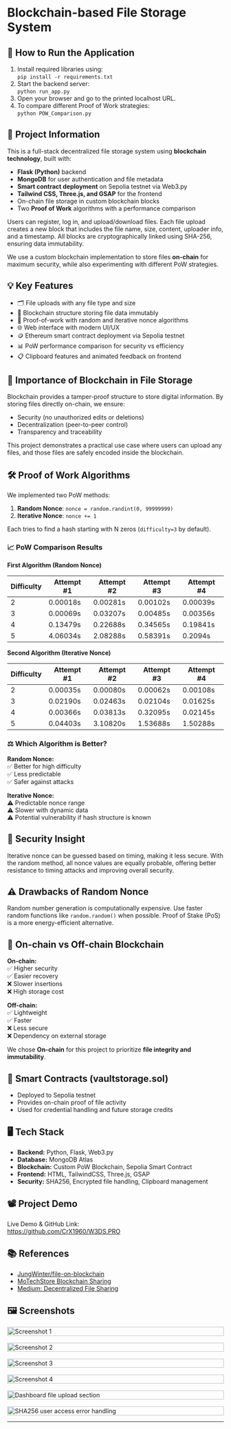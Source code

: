 <h1>Blockchain-based File Storage System</h1>

<h2>🚀 How to Run the Application</h2>

1. Install required libraries using:  
   <code>pip install -r requirements.txt</code><br/>
2. Start the backend server:  
   <code>python run_app.py</code><br/>
3. Open your browser and go to the printed localhost URL.<br/>
4. To compare different Proof of Work strategies:  
   <code>python POW_Comparison.py</code><br/>

<h2>📌 Project Information</h2>

This is a full-stack decentralized file storage system using **blockchain technology**, built with:

- <b>Flask (Python)</b> backend
- <b>MongoDB</b> for user authentication and file metadata
- <b>Smart contract deployment</b> on Sepolia testnet via Web3.py
- <b>Tailwind CSS, Three.js, and GSAP</b> for the frontend
- On-chain file storage in custom blockchain blocks
- Two <b>Proof of Work</b> algorithms with a performance comparison

Users can register, log in, and upload/download files. Each file upload creates a new block that includes the file name, size, content, uploader info, and a timestamp. All blocks are cryptographically linked using SHA-256, ensuring data immutability.

We use a custom blockchain implementation to store files **on-chain** for maximum security, while also experimenting with different PoW strategies.

<h2>💡 Key Features</h2>

<ul>
  <li>🗂 File uploads with any file type and size</li>
  <li>🔗 Blockchain structure storing file data immutably</li>
  <li>🧾 Proof-of-work with random and iterative nonce algorithms</li>
  <li>🌐 Web interface with modern UI/UX</li>
  <li>🪙 Ethereum smart contract deployment via Sepolia testnet</li>
  <li>📊 PoW performance comparison for security vs efficiency</li>
  <li>📋 Clipboard features and animated feedback on frontend</li>
</ul>

<h2>🧠 Importance of Blockchain in File Storage</h2>

Blockchain provides a tamper-proof structure to store digital information. By storing files directly on-chain, we ensure:
- Security (no unauthorized edits or deletions)
- Decentralization (peer-to-peer control)
- Transparency and traceability

This project demonstrates a practical use case where users can upload any files, and those files are safely encoded inside the blockchain.

<h2>🛠 Proof of Work Algorithms</h2>

We implemented two PoW methods:

1. **Random Nonce**: `nonce = random.randint(0, 99999999)`
2. **Iterative Nonce**: `nonce += 1`

Each tries to find a hash starting with N zeros (`difficulty=3` by default).

<h3>📈 PoW Comparison Results</h3>

<b>First Algorithm (Random Nonce)</b>

| Difficulty | Attempt #1 | Attempt #2 | Attempt #3 | Attempt #4 |
|------------|------------|------------|------------|------------|
| 2          | 0.00018s   | 0.00281s   | 0.00102s   | 0.00039s   |
| 3          | 0.00069s   | 0.03207s   | 0.00485s   | 0.00356s   |
| 4          | 0.13479s   | 0.22688s   | 0.34565s   | 0.19841s   |
| 5          | 4.06034s   | 2.08288s   | 0.58391s   | 0.2094s    |

<b>Second Algorithm (Iterative Nonce)</b>

| Difficulty | Attempt #1 | Attempt #2 | Attempt #3 | Attempt #4 |
|------------|------------|------------|------------|------------|
| 2          | 0.00035s   | 0.00080s   | 0.00062s   | 0.00108s   |
| 3          | 0.02190s   | 0.02463s   | 0.02104s   | 0.01625s   |
| 4          | 0.00366s   | 0.03813s   | 0.32095s   | 0.02145s   |
| 5          | 0.04403s   | 3.10820s   | 1.53688s   | 1.50288s   |

<h3>⚖️ Which Algorithm is Better?</h3>

<b>Random Nonce:</b>  
✅ Better for high difficulty  
✅ Less predictable  
✅ Safer against attacks

<b>Iterative Nonce:</b>  
⚠️ Predictable nonce range  
⚠️ Slower with dynamic data  
⚠️ Potential vulnerability if hash structure is known

<h2>🧠 Security Insight</h2>

Iterative nonce can be guessed based on timing, making it less secure. With the random method, all nonce values are equally probable, offering better resistance to timing attacks and improving overall security.

<h2>⚠️ Drawbacks of Random Nonce</h2>

Random number generation is computationally expensive. Use faster random functions like `random.random()` when possible. Proof of Stake (PoS) is a more energy-efficient alternative.

<h2>💾 On-chain vs Off-chain Blockchain</h2>

<b>On-chain:</b>  
✅ Higher security  
✅ Easier recovery  
❌ Slower insertions  
❌ High storage cost

<b>Off-chain:</b>  
✅ Lightweight  
✅ Faster  
❌ Less secure  
❌ Dependency on external storage

We chose **On-chain** for this project to prioritize **file integrity and immutability**.

<h2>🔗 Smart Contracts (vaultstorage.sol)</h2>

- Deployed to Sepolia testnet
- Provides on-chain proof of file activity
- Used for credential handling and future storage credits

<h2>🖥️ Tech Stack</h2>

- <b>Backend:</b> Python, Flask, Web3.py  
- <b>Database:</b> MongoDB Atlas  
- <b>Blockchain:</b> Custom PoW Blockchain, Sepolia Smart Contract  
- <b>Frontend:</b> HTML, TailwindCSS, Three.js, GSAP  
- <b>Security:</b> SHA256, Encrypted file handling, Clipboard management

<h2>📽️ Project Demo</h2>

Live Demo & GitHub Link:  
<a href="https://github.com/CrX1960/W3DS.PRO">https://github.com/CrX1960/W3DS.PRO</a>

<h2>📚 References</h2>
<ul>
  <li><a href="https://github.com/JungWinter/file-on-blockchain">JungWinter/file-on-blockchain</a></li>
  <li><a href="https://github.com/MoTechStore/Python-Flask-Blockchain-Based-Content-Sharing">MoTechStore Blockchain Sharing</a></li>
  <li><a href="https://medium.com/@amannagpal4/how-to-create-your-own-decentralized-file-sharing-service-using-python-2e00005bdc4a">Medium: Decentralized File Sharing</a></li>
</ul>

<h2>🖼️ Screenshots</h2>
<div style="display: flex; flex-wrap: wrap; gap: 16px;">
  <img src="https://github.com/user-attachments/assets/64759b69-0420-428b-8b58-10d9aa4fe19b" alt="Screenshot 1" style="width: 100%; max-width: 600px;" />
  <img src="https://github.com/user-attachments/assets/994edfd9-63fd-44d5-afb0-1d451d168053" alt="Screenshot 2" style="width: 100%; max-width: 600px;" />
  <img src="https://github.com/user-attachments/assets/44eff813-3d9c-43a9-95d5-509f085ccf2d" alt="Screenshot 3" style="width: 100%; max-width: 600px;" />
  <img src="https://github.com/user-attachments/assets/2084d339-9dfd-468e-b5a9-933a79d871b8" alt="Screenshot 4" style="width: 100%; max-width: 600px;" />
  <img src="https://github.com/user-attachments/assets/cfd357a5-f896-4dd8-8e2b-9884387001af" alt="Dashboard file upload section" style="width: 100%; max-width: 600px;" />
  <img src="https://github.com/user-attachments/assets/51e07b4e-8ac1-411f-bb77-9d14955bb9af" alt="SHA256 user access error handling" style="width: 100%; max-width: 600px;" />
</div>

---
